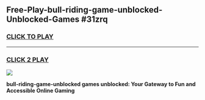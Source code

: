 
## Free-Play-bull-riding-game-unblocked-Unblocked-Games #31zrq
<h3>
<a href="https://news.freeplayer.one?title=bull-riding-game-unblocked&ref=8M">CLICK TO PLAY</a></h3>
<hr>

<h3>
<a href="https://news.freeplayer.one?title=bull-riding-game-unblocked&ref=8M">CLICK 2 PLAY</a>
  
</h3>

<a href="https://news.freeplayer.one?title=bull-riding-game-unblocked&ref=8M"><img src="https://clearcache.store/games.png"></a>


**bull-riding-game-unblocked games unblocked: Your Gateway to Fun and Accessible Online Gaming**
